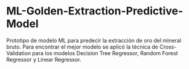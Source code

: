 # ML-Golden-Extraction-Predictive-Model
Prototipo de modelo ML para predecir la extracción de oro del mineral bruto. Para encontrar el mejor modelo se aplicó la técnica de Cross-Validation para los modelos Decision Tree Regressor, Random Forest Regressor y Linear Regressor.
